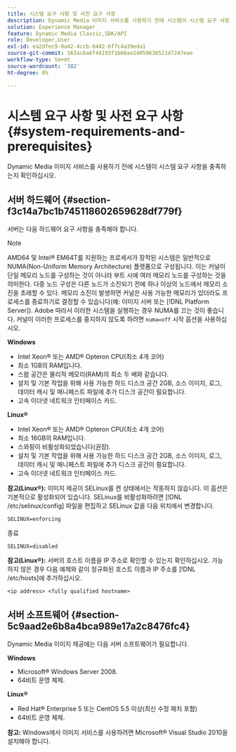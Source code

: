 ```yaml
---
title: 시스템 요구 사항 및 사전 요구 사항
description: Dynamic Media 이미지 서비스를 사용하기 전에 시스템이 시스템 요구 사항을 충족하는지 확인하십시오.
solution: Experience Manager
feature: Dynamic Media Classic,SDK/API
role: Developer,User
exl-id: ea2dfec9-0a42-4ccb-8442-6f7c4a39eda1
source-git-commit: 163ac6a6f44193f1b66ae24059630521d7247eae
workflow-type: tm+mt
source-wordcount: '382'
ht-degree: 0%

---
```


# 시스템 요구 사항 및 사전 요구 사항{#system-requirements-and-prerequisites}

Dynamic Media 이미지 서비스를 사용하기 전에 시스템이 시스템 요구 사항을 충족하는지 확인하십시오.

## 서버 하드웨어 {#section-f3c14a7bc1b745118602659628df779f}

서버는 다음 하드웨어 요구 사항을 충족해야 합니다.

>[!NOTE]
>
>AMD64 및 Intel® EM64T를 지원하는 프로세서가 장착된 시스템은 일반적으로 NUMA(Non-Uniform Memory Architecture) 플랫폼으로 구성됩니다. 이는 커널이 단일 메모리 노드를 구성하는 것이 아니라 부트 시에 여러 메모리 노드를 구성하는 것을 의미한다. 다중 노드 구성은 다른 노드가 소진되기 전에 하나 이상의 노드에서 메모리 소진을 초래할 수 있다. 메모리 소진이 발생하면 커널은 사용 가능한 메모리가 있더라도 프로세스를 종료하기로 결정할 수 있습니다(예: 이미지 서버 또는 [!DNL Platform Server]). Adobe 따라서 이러한 시스템을 실행하는 경우 NUMA를 끄는 것이 좋습니다. 커널이 이러한 프로세스를 중지하지 않도록 하려면 `numa=off` 시작 옵션을 사용하십시오.

**Windows**

* Intel Xeon® 또는 AMD® Opteron CPU(최소 4개 코어)
* 최소 1GB의 RAM입니다.
* 스왑 공간은 물리적 메모리(RAM)의 최소 두 배와 같습니다.
* 설치 및 기본 작업을 위해 사용 가능한 하드 디스크 공간 2GB, 소스 이미지, 로그, 데이터 캐시 및 매니페스트 파일에 추가 디스크 공간이 필요합니다.
* 고속 이더넷 네트워크 인터페이스 카드.

**Linux®**

* Intel Xeon® 또는 AMD® Opteron CPU(최소 4개 코어)
* 최소 16GB의 RAM입니다.
* 스와핑이 비활성화되었습니다(권장).
* 설치 및 기본 작업을 위해 사용 가능한 하드 디스크 공간 2GB, 소스 이미지, 로그, 데이터 캐시 및 매니페스트 파일에 추가 디스크 공간이 필요합니다.
* 고속 이더넷 네트워크 인터페이스 카드.

**참고(Linux®):** 이미지 제공이 SELinux를 켠 상태에서는 작동하지 않습니다. 이 옵션은 기본적으로 활성화되어 있습니다. SELinux를 비활성화하려면 [!DNL /etc/selinux/config] 파일을 편집하고 SELinux 값을 다음 위치에서 변경합니다.

`SELINUX=enforcing`

종료

`SELINUX=disabled`

**참고(Linux®):** 서버의 호스트 이름을 IP 주소로 확인할 수 있는지 확인하십시오. 가능하지 않은 경우 다음 예제와 같이 정규화된 호스트 이름과 IP 주소를 [!DNL /etc/hosts]에 추가하십시오.

`<ip address> <fully qualified hostname>`

## 서버 소프트웨어 {#section-5c9aad2e6b8a4bca989e17a2c8476fc4}

Dynamic Media 이미지 제공에는 다음 서버 소프트웨어가 필요합니다.

**Windows**

* Microsoft® Windows Server 2008.
* 64비트 운영 체제.

**Linux®**

* Red Hat® Enterprise 5 또는 CentOS 5.5 이상(최신 수정 패치 포함)
* 64비트 운영 체제.

**참고:** Windows에서 이미지 서비스를 사용하려면 Microsoft® Visual Studio 2010을 설치해야 합니다.
